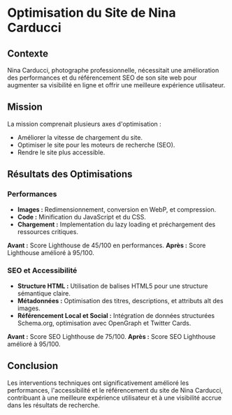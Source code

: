 # Optimisation du Site de Nina Carducci

## Contexte

Nina Carducci, photographe professionnelle, nécessitait une amélioration des performances et du référencement SEO de son site web pour augmenter sa visibilité en ligne et offrir une meilleure expérience utilisateur.

## Mission

La mission comprenait plusieurs axes d'optimisation :
- Améliorer la vitesse de chargement du site.
- Optimiser le site pour les moteurs de recherche (SEO).
- Rendre le site plus accessible.

## Résultats des Optimisations

### Performances

- **Images :** Redimensionnement, conversion en WebP, et compression.
- **Code :** Minification du JavaScript et du CSS.
- **Chargement :** Implementation du lazy loading et préchargement des ressources critiques.

**Avant :** Score Lighthouse de 45/100 en performances.
**Après :** Score Lighthouse amélioré à 95/100.

### SEO et Accessibilité

- **Structure HTML :** Utilisation de balises HTML5 pour une structure sémantique claire.
- **Métadonnées :** Optimisation des titres, descriptions, et attributs alt des images.
- **Référencement Local et Social :** Intégration de données structurées Schema.org, optimisation avec OpenGraph et Twitter Cards.

**Avant :** Score SEO Lighthouse de 75/100.
**Après :** Score SEO Lighthouse amélioré à 95/100.

## Conclusion

Les interventions techniques ont significativement amélioré les performances, l'accessibilité et le référencement du site de Nina Carducci, contribuant à une meilleure expérience utilisateur et à une visibilité accrue dans les résultats de recherche.
